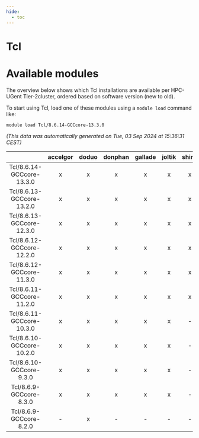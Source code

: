 ```yaml
---
hide:
  - toc
---
```


Tcl
===

# Available modules


The overview below shows which Tcl installations are available per HPC-UGent Tier-2cluster, ordered based on software version (new to old).

To start using Tcl, load one of these modules using a `module load` command like:

```shell
module load Tcl/8.6.14-GCCcore-13.3.0
```

*(This data was automatically generated on Tue, 03 Sep 2024 at 15:36:31 CEST)*  

| |accelgor|doduo|donphan|gallade|joltik|shinx|skitty|
| :---: | :---: | :---: | :---: | :---: | :---: | :---: | :---: |
|Tcl/8.6.14-GCCcore-13.3.0|x|x|x|x|x|x|x|
|Tcl/8.6.13-GCCcore-13.2.0|x|x|x|x|x|x|x|
|Tcl/8.6.13-GCCcore-12.3.0|x|x|x|x|x|x|x|
|Tcl/8.6.12-GCCcore-12.2.0|x|x|x|x|x|x|x|
|Tcl/8.6.12-GCCcore-11.3.0|x|x|x|x|x|x|x|
|Tcl/8.6.11-GCCcore-11.2.0|x|x|x|x|x|x|x|
|Tcl/8.6.11-GCCcore-10.3.0|x|x|x|x|x|-|x|
|Tcl/8.6.10-GCCcore-10.2.0|x|x|x|x|x|-|x|
|Tcl/8.6.10-GCCcore-9.3.0|x|x|x|x|x|-|x|
|Tcl/8.6.9-GCCcore-8.3.0|x|x|x|x|x|-|x|
|Tcl/8.6.9-GCCcore-8.2.0|-|x|-|-|-|-|-|
